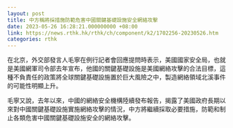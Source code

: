 ```yaml
---
layout: post
title: 中方稱將採措施防範危害中國關鍵基礎設施安全網絡攻擊
date: 2023-05-26 16:28:21.000000000 +08:00
link: https://news.rthk.hk/rthk/ch/component/k2/1702256-20230526.htm
categories: rthk
---
```


在北京，外交部發言人毛寧在例行記者會回應提問時表示，美國國家安全局，也就是美國網軍司令部去年宣布，他國的關鍵基礎設施是美國網絡攻擊的合法目標，這種不負責任的政策將全球關鍵基礎設施置於巨大風險之中，製造網絡領域北溪事件的可能性明顯上升。

毛寧又說，去年以來，中國的網絡安全機構陸續發布報告，揭露了美國政府長期以來對中國關鍵基礎設施實施網絡攻擊的情況，中方將繼續採取必要措施，防範和制止各類危害中國關鍵基礎設施安全的網絡攻擊。
